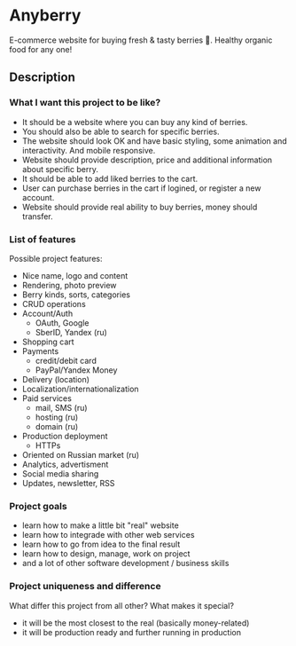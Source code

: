 # Anyberry

E-commerce website for buying fresh &amp; tasty berries 🍓. Healthy organic food for any one!

## Description

### What I want this project to be like?

- It should be a website where you can buy any kind of berries.
- You should also be able to search for specific berries.
- The website should look OK and have basic styling, some animation and interactivity. And mobile responsive.
- Website should provide description, price and additional information about specific berry.
- It should be able to add liked berries to the cart.
- User can purchase berries in the cart if logined, or register a new account.
- Website should provide real ability to buy berries, money should transfer.

### List of features

Possible project features:

- Nice name, logo and content
- Rendering, photo preview
- Berry kinds, sorts, categories
- CRUD operations
- Account/Auth
  * OAuth, Google
  * SberID, Yandex (ru)
- Shopping cart
- Payments
  * credit/debit card
  * PayPal/Yandex Money
- Delivery (location)
- Localization/internationalization
- Paid services
  * mail, SMS (ru)
  * hosting (ru)
  * domain (ru)
- Production deployment
  * HTTPs
- Oriented on Russian market (ru)
- Analytics, advertisment
- Social media sharing
- Updates, newsletter, RSS

### Project goals

- learn how to make a little bit "real" website
- learn how to integrade with other web services
- learn how to go from idea to the final result
- learn how to design, manage, work on project
- and a lot of other software development / business skills


### Project uniqueness and difference

What differ this project from all other? What makes it special?

- it will be the most closest to the real (basically money-related)
- it will be production ready and further running in production

